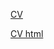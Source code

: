 [CV](https://antonvit1.github.io/rsschool-cv/cv)

[CV html](https://antonvit1.github.io/rsschool-cv/)